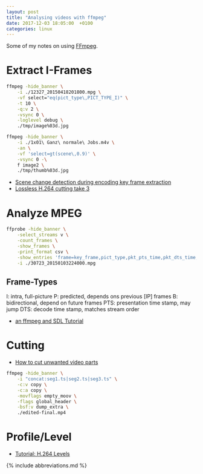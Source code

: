 ```yaml
---
layout: post
title: "Analysing videos with ffmpeg"
date: 2017-12-03 18:05:00  +0100
categories: linux
---
```


Some of my notes on using [FFmpeg](https://ffmpeg.org/).

# Extract I-Frames

```bash
ffmpeg -hide_banner \
	-i ./12327_20150418201800.mpg \
	-vf select="eq(pict_type\,PICT_TYPE_I)" \
	-t 10 \
	-q:v 2 \
	-vsync 0 \
	-loglevel debug \
	./tmp/image%03d.jpg

ffmpeg -hide_banner \
	-i ./1x01\ Ganz\ normale\ Jobs.m4v \
	-an \
	-vf 'select=gt(scene\,0.9)' \
	-vsync 0 -\
	f image2 \
	./tmp/thumb%03d.jpg
```

- [Scene change detection during encoding key frame extraction](https://web.archive.org/web/20170302215742/http://videoproductionslondon.com/blog/scene-change-detection-during-encoding-key-frame-extraction-code)
- [Lossless H.264 cutting take 3](https://web.archive.org/web/20161015152759/http://edwardhughes.org/2011/09/lossless-h-264-cutting-take-3-it-works-great/)


# Analyze MPEG

```bash
ffprobe -hide_banner \
	-select_streams v \
	-count_frames \
	-show_frames \
	-print_format csv \
	-show_entries 'frame=key_frame,pict_type,pkt_pts_time,pkt_dts_time,best_effort_timestamp_time,pkt_pos,pkt_size' \
	-i ./30723_20150103224000.mpg
```

## Frame-Types

I:
	intra, full-picture
P:
	predicted, depends ons previous [IP] frames
B:
	bidirectional, depend on future frames
PTS:
	presentation time stamp, may jump
DTS:
	decode time stamp, matches stream order

- [an ffmpeg and SDL Tutorial](http://dranger.com/ffmpeg/tutorial05.html)


# Cutting

- [How to cut unwanted video parts](http://superuser.com/questions/921066/how-to-cut-unwanted-video-parts-and-join-the-rest-ones-into-one-video-using-ffmp)

```bash
ffmpeg -hide_banner \
	-i "concat:seg1.ts|seg2.ts|seg3.ts" \
	-c:v copy \
	-c:a copy \
	-movflags empty_moov \
	-flags global_header \
	-bsf:v dump_extra \
	./edited-final.mp4
```

# Profile/Level

- [Tutorial: H.264 Levels](https://forum.handbrake.fr/viewtopic.php?f=6&t=19368)

{% include abbreviations.md %}
